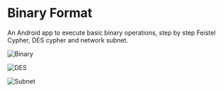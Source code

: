 # Binary Format
An Android app to execute basic binary operations, step by step Feistel Cypher, DES cypher and network subnet.

![Binary](https://user-images.githubusercontent.com/20376969/147323793-4bfb6412-ae19-4e27-a6e7-80b731b12abc.png)

![DES](https://user-images.githubusercontent.com/20376969/147323881-eac1cdc9-fad9-4021-9c6a-1540dc904dfe.png)

![Subnet](https://user-images.githubusercontent.com/20376969/147323903-80cf95eb-ebe5-49bb-a15f-36ef6804ef24.png)